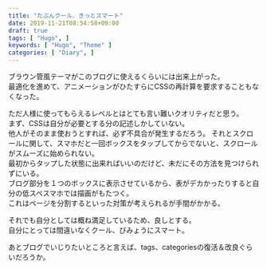 ```yaml
---
title: "たぶんクール、きっとスマート"
date: 2019-11-21T08:54:58+09:00
draft: true
tags: [ "Hugo", ]
keywords: [ "Hugo", "Theme" ]
categories: [ "Diary", ]
---
```


ブラウン管風テーマがこのブログに使えるくらいには出来上がった。  
最適化を進めて、アニメーションがひたすらにCSSの再計算を要求することもなくなった。  

ただ人様に使ってもらえるレベルとはとても言い難いクオリティだと思う。  
まず、CSSは自分が必要とする分の記述しかしていない。  
他人がそのまま使おうとすれば、必ず不具合が発生するだろう。
それとスクロールに関して、スマホだと一回ボックスをタップしてからでないと、スクロールがスムーズに始められない。  
最初からタップした状態に出来ればいいのだけど、未だにその方法を見つけられずにいる。  
ブログ部分を１つのボックスに表示させているから、表がデカかったりすると自分の低スペスマホでは描画がもたつく。  
これはページを分割するといった対策が考えられるが手間がかかる。  

それでも自分としては概ね満足しているため、良しとする。  
自分にとっては間違いなくクール、びみょうにスマート。  

あとブログでいじりたいところと言えば、tags、categoriesの復活＆改良ぐらいだろうか。
